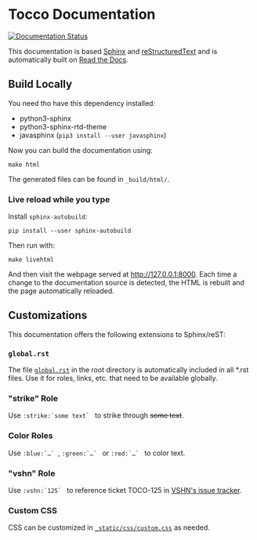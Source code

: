 # Tocco Documentation

[![Documentation Status](https://readthedocs.org/projects/tocco-docs/badge/?version=latest)](https://tocco-docs.readthedocs.io/en/latest/?badge=latest)

This documentation is based [Sphinx](http://www.sphinx-doc.org/en/stable/) and
[reStructuredText](www.sphinx-doc.org/en/stable/rest.html) and is automatically built on
[Read the Docs](https://readthedocs.org/projects/tocco-docs/).

## Build Locally

You need tho have this dependency installed:

* python3-sphinx
* python3-sphinx-rtd-theme
* javasphinx (`pip3 install --user javasphinx`)

Now you can build the documentation using:

```
make html
```

The generated files can be found in `_build/html/`.

### Live reload while you type

Install `sphinx-autobuild`:
```
pip install --user sphinx-autobuild
```

Then run with:
```
make livehtml
```

And then visit the webpage served at http://127.0.0.1:8000. Each time a change to the documentation source is detected,
the HTML is rebuilt and the page automatically reloaded.


## Customizations

This documentation offers the following extensions to Sphinx/reST:

### `global.rst`

The file [`global.rst`](global.rst) in the root directory is automatically included in all *.rst files. Use it for roles, links, etc. that need to be available globally.

### "strike" Role

Use ``:strike:`some text` `` to strike through ~~some text~~.

### Color Roles

Use ``:blue:`…` ``, ``:green:`…` `` or ``:red:`…` `` to color text.

### "vshn" Role

Use ``:vshn:`125` `` to reference ticket TOCO-125 in [VSHN's issue tracker](https://control.vshn.net/tickets).

### Custom CSS

CSS can be customized in [`_static/css/custom.css`](_static/css/custom.css) as needed.
